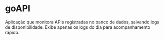 # goAPI
Aplicação que monitora APIs registradas no banco de dados, salvando logs de disponibilidade. Exibe apenas os logs do dia para acompanhamento rápido.
